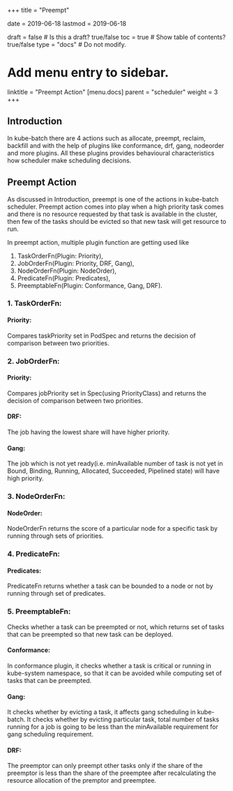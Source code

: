 +++
title =  "Preempt"


date = 2019-06-18
lastmod = 2019-06-18

draft = false  # Is this a draft? true/false
toc = true  # Show table of contents? true/false
type = "docs"  # Do not modify.

# Add menu entry to sidebar.
linktitle = "Preempt Action"
[menu.docs]
  parent = "scheduler"
  weight = 3
+++

## Introduction

In kube-batch there are 4 actions such as allocate, preempt, reclaim, backfill and with the help of 
plugins like conformance, drf, gang, nodeorder and more plugins. All these plugins provides
behavioural characteristics how scheduler make scheduling decisions.

## Preempt Action

As discussed in Introduction, preempt is one of the actions in kube-batch scheduler.  Preempt action comes into play
when a high priority task comes and there is no resource requested by that task is available in the cluster,
then few of the tasks should be evicted so that new task will get resource to run.

In preempt action, multiple plugin function are getting used like 

1.  TaskOrderFn(Plugin: Priority), 
2.  JobOrderFn(Plugin: Priority, DRF, Gang), 
3.  NodeOrderFn(Plugin: NodeOrder), 
4.  PredicateFn(Plugin: Predicates), 
5.  PreemptableFn(Plugin: Conformance, Gang, DRF).

### 1. TaskOrderFn:
#### Priority: 
Compares taskPriority set in PodSpec and returns the decision of comparison between two priorities.

### 2. JobOrderFn:
#### Priority:
Compares jobPriority set in Spec(using PriorityClass) and returns the decision of comparison between two priorities.

#### DRF:
The job having the lowest share will have higher priority.

#### Gang:
The job which is not yet ready(i.e. minAvailable number of task is not yet in Bound, Binding, Running, Allocated, Succeeded, Pipelined state) will have high priority.

### 3. NodeOrderFn:
#### NodeOrder:
NodeOrderFn returns the score of a particular node for a specific task by running through sets of priorities.

### 4. PredicateFn:
#### Predicates:
PredicateFn returns whether a task can be bounded to a node or not by running through set of predicates.

### 5. PreemptableFn:
Checks whether a task can be preempted or not, which returns set of tasks that can be preempted so that new task can be deployed.
#### Conformance:
In conformance plugin, it checks whether a task is critical or running in kube-system namespace, so that it can be avoided while computing set of tasks that can be preempted.
#### Gang:
It checks whether by evicting a task, it affects gang scheduling in kube-batch.  It checks whether by evicting particular task,
total number of tasks running for a job is going to be less than the minAvailable requirement for gang scheduling requirement.
#### DRF:
The preemptor can only preempt other tasks only if the share of the preemptor is less than the share of the preemptee after recalculating the resource allocation of the premptor and preemptee.